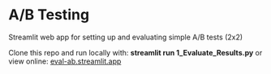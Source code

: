 # A/B Testing
Streamlit web app for setting up and evaluating simple A/B tests (2x2)

Clone this repo and run locally with: **streamlit run 1_Evaluate_Results.py**
or
view online: [eval-ab.streamlit.app](https://eval-ab.streamlit.app/Plan_your_Experiment)
